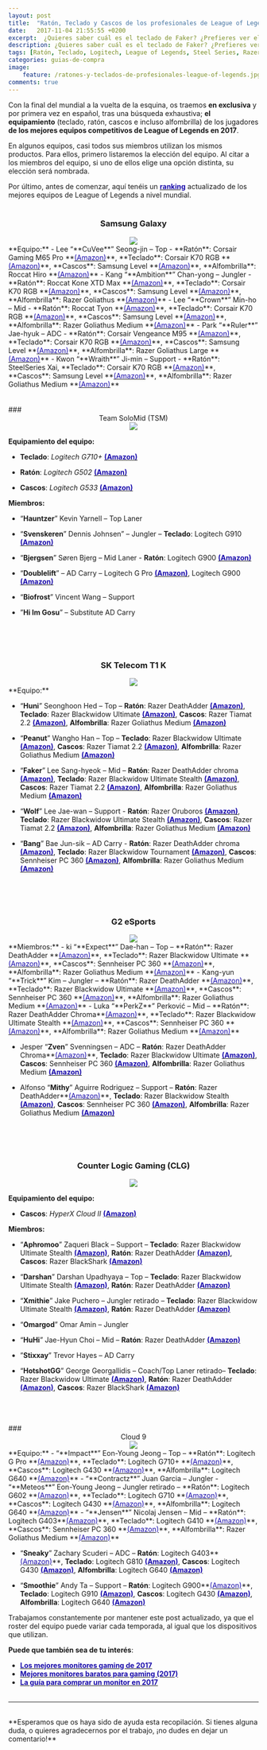 ```yaml
---
layout: post
title:  "Ratón, Teclado y Cascos de los profesionales de League of Legends"
date:   2017-11-04 21:55:55 +0200
excerpt:  ¿Quieres saber cuál es el teclado de Faker? ¿Prefieres ver el ratón de Bjergsen? ¿O tal vez buscas los cascos de PerkZ? ¡Has llegado al sitio adecuado!
description: ¿Quieres saber cuál es el teclado de Faker? ¿Prefieres ver el ratón de Bjergsen? ¿O tal vez buscas los cascos de PerkZ?.
tags: [Ratón, Teclado, Logitech, League of Legends, Steel Series, Razer, Corsair]
categories: guias-de-compra
image:
    feature: /ratones-y-teclados-de-profesionales-league-of-legends.jpg
comments: true
---
```

<!--more-->
<!-- more -->
<!-- ### INTRODUCCIÓN ### -->
Con la final del mundial a la vuelta de la esquina, os traemos **en exclusiva** y por primera vez en español,  tras una búsqueda exhaustiva; **el equipamiento** (teclado, ratón, cascos e incluso alfombrilla) de los jugadores **de los mejores equipos competitivos de League of Legends en 2017**.


En algunos equipos, casi todos sus miembros utilizan los mismos productos. Para ellos, primero listaremos la elección del equipo. Al citar a los miembros del equipo, si uno de ellos elige una opción distinta, su elección será nombrada.

Por último, antes de comenzar, aquí tenéis un **<a target="_blank" href="http://www.gosugamers.net/lol/rankings"><font color="#1a0dab">ranking</font></a>** actualizado de los mejores equipos de League of Legends a nivel mundial. <br />
<br />

### <center> Samsung Galaxy </center>
<center><img src="/images/pictures/samsunggalaxy.jpg"></center>
**Equipo:**
<!-- -->
- Lee “**CuVee**” Seong-jin – Top - **Ratón**: Corsair Gaming M65 Pro **<a target="_blank" href="http://amzn.to/2yIxVpN" color="#1a0dab"><font color="#1a0dab">(Amazon)</font></a>**, **Teclado**: Corsair K70 RGB **<a target="_blank" href="http://amzn.to/2yXY84H "><font color="#1a0dab">(Amazon)</font></a>**, **Cascos**: Samsung Level  **<a target="_blank" href="http://amzn.to/2gxu34s"><font color="#1a0dab">(Amazon)</font></a>**, **Alfombrilla**: Roccat Hiro **<a target="_blank" href="http://amzn.to/2yZ6U2u"><font color="#1a0dab">(Amazon)</font></a>**
<!-- -->
- Kang “**Ambition**” Chan-yong – Jungler - **Ratón**: Roccat Kone XTD Max **<a target="_blank" href="http://amzn.to/2gzTS3L" color="#1a0dab"><font color="#1a0dab">(Amazon)</font></a>**, **Teclado**: Corsair K70 RGB **<a target="_blank" href="http://amzn.to/2yXY84H "><font color="#1a0dab">(Amazon)</font></a>**, **Cascos**: Samsung Level  **<a target="_blank" href="http://amzn.to/2gxu34s"><font color="#1a0dab">(Amazon)</font></a>**, **Alfombrilla**: Razer Goliathus **<a target="_blank" href="http://amzn.to/2yYkaV6"><font color="#1a0dab">(Amazon)</font></a>**
<!-- -->
- Lee “**Crown**” Min-ho – Mid - **Ratón**: Roccat Tyon  **<a target="_blank" href="http://amzn.to/2xVOL5D" color="#1a0dab"><font color="#1a0dab">(Amazon)</font></a>**, **Teclado**: Corsair K70 RGB **<a target="_blank" href="http://amzn.to/2yXY84H "><font color="#1a0dab">(Amazon)</font></a>**, **Cascos**: Samsung Level  **<a target="_blank" href="http://amzn.to/2gxu34s"><font color="#1a0dab">(Amazon)</font></a>**, **Alfombrilla**: Razer Goliathus Medium **<a target="_blank" href="http://amzn.to/2gyP3b7"><font color="#1a0dab">(Amazon)</font></a>**
<!-- -->
- Park “**Ruler**” Jae-hyuk – ADC - **Ratón**: Corsair Vengeance M95  **<a target="_blank" href="http://amzn.to/2xVYVDk" color="#1a0dab"><font color="#1a0dab">(Amazon)</font></a>**, **Teclado**: Corsair K70 RGB **<a target="_blank" href="http://amzn.to/2yXY84H "><font color="#1a0dab">(Amazon)</font></a>**, **Cascos**: Samsung Level  **<a target="_blank" href="http://amzn.to/2gxu34s"><font color="#1a0dab">(Amazon)</font></a>**, **Alfombrilla**: Razer Goliathus Large  **<a target="_blank" href="http://amzn.to/2xY1VyO"><font color="#1a0dab">(Amazon)</font></a>**
<!-- -->
- Kwon “**Wraith**” Ji-min – Support - **Ratón**: SteelSeries Xai, **Teclado**: Corsair K70 RGB **<a target="_blank" href="http://amzn.to/2yXY84H "><font color="#1a0dab">(Amazon)</font></a>**, **Cascos**: Samsung Level  **<a target="_blank" href="http://amzn.to/2gxu34s"><font color="#1a0dab">(Amazon)</font></a>**, **Alfombrilla**: Razer Goliathus Medium **<a target="_blank" href="http://amzn.to/2gyP3b7"><font color="#1a0dab">(Amazon)</font></a>**
<br />
<br />
<br />
### <center>Team SoloMid (TSM)</center>
<center><img src="/images/pictures/tsm.jpg"></center>

**Equipamiento del equipo:** 
- **Teclado**: _Logitech G710+_ **<a target="_blank" href="http://amzn.to/2xSyo9S"><font color="#1a0dab">(Amazon)</font></a>**
<!-- -->
- **Ratón**: _Logitech G502_ **<a target="_blank" href="http://amzn.to/2yAUY47"><font color="#1a0dab">(Amazon)</font></a>**
<!-- -->
- **Cascos**: _Logitech G533_ **<a target="_blank" href="http://amzn.to/2xTNAnm"><font color="#1a0dab">(Amazon)</font></a>**

**Miembros:**

- “**Hauntzer**” Kevin Yarnell – Top Laner
<!-- -->
- “**Svenskeren**” Dennis Johnsen” – Jungler – **Teclado**: Logitech G910 **<a target="_blank" href="http://amzn.to/2gtWU9N"><font color="#1a0dab">(Amazon)</font></a>**
<!-- -->
- “**Bjergsen**” Søren Bjerg – Mid Laner - **Ratón**: Logitech G900 **<a target="_blank" href="http://amzn.to/2yXtwk6" color="#1a0dab"><font color="#1a0dab">(Amazon)</font></a>**
<!-- -->
- “**Doublelift**” – AD Carry – Logitech G Pro **<a target="_blank" href="http://amzn.to/2xRYCcK"><font color="#1a0dab">(Amazon)</font></a>**, Logitech G900 **<a target="_blank" href="http://amzn.to/2imLyVL"><font color="#1a0dab">(Amazon)</font></a>**
<!-- -->
- “**Biofrost**” Vincent Wang – Support
<!-- -->
- ”**Hi Im Gosu**” – Substitute AD Carry
<br />
<br />
<br />

### <center> SK Telecom T1 K</center>
<center><img src="/images/pictures/skt.jpg"></center>
**Equipo:**

- “**Huni**” Seonghoon Hed – Top – **Ratón**: Razer DeathAdder **<a target="_blank" href="http://amzn.to/2ile5uF" color="#1a0dab"><font color="#1a0dab">(Amazon)</font></a>**, **Teclado**: Razer Blackwidow Ultimate **<a target="_blank" href="http://amzn.to/2yzh72v"><font color="#1a0dab">(Amazon)</font></a>**, **Cascos**: Razer Tiamat 2.2 **<a target="_blank" href="http://amzn.to/2xWa0UK"><font color="#1a0dab">(Amazon)</font></a>**, **Alfombrilla**: Razer Goliathus Medium **<a target="_blank" href="http://amzn.to/2gy9GUD"><font color="#1a0dab">(Amazon)</font></a>**
<!-- -->
- “**Peanut**” Wangho Han – Top – **Teclado**: Razer Blackwidow Ultimate **<a target="_blank" href="http://amzn.to/2yzh72v"><font color="#1a0dab">(Amazon)</font></a>**, **Cascos**: Razer Tiamat 2.2 **<a target="_blank" href="http://amzn.to/2xWa0UK"><font color="#1a0dab">(Amazon)</font></a>**, **Alfombrilla**: Razer Goliathus Medium **<a target="_blank" href="http://amzn.to/2gy9GUD"><font color="#1a0dab">(Amazon)</font></a>**
<!-- -->
- “**Faker**” Lee Sang-hyeok – Mid – **Ratón**: Razer DeathAdder chroma **<a target="_blank" href="http://amzn.to/2xTQh8s" color="#1a0dab"><font color="#1a0dab">(Amazon)</font></a>**, **Teclado**: Razer Blackwidow Ultimate Stealth **<a target="_blank" href="http://amzn.to/2iqIibZ"><font color="#1a0dab">(Amazon)</font></a>**, **Cascos**: Razer Tiamat 2.2 **<a target="_blank" href="http://amzn.to/2xWa0UK"><font color="#1a0dab">(Amazon)</font></a>**, **Alfombrilla**: Razer Goliathus Medium **<a target="_blank" href="http://amzn.to/2gy9GUD"><font color="#1a0dab">(Amazon)</font></a>**
<!-- -->
- “**Wolf**” Lee Jae-wan – Support - **Ratón**: Razer Oruboros **<a target="_blank" href="http://amzn.to/2yXsggF" color="#1a0dab"><font color="#1a0dab">(Amazon)</font></a>**, **Teclado**: Razer Blackwidow Ultimate Stealth **<a target="_blank" href="http://amzn.to/2iqIibZ"><font color="#1a0dab">(Amazon)</font></a>**, **Cascos**: Razer Tiamat 2.2 **<a target="_blank" href="http://amzn.to/2xWa0UK"><font color="#1a0dab">(Amazon)</font></a>**, **Alfombrilla**: Razer Goliathus Medium **<a target="_blank" href="http://amzn.to/2gy9GUD"><font color="#1a0dab">(Amazon)</font></a>**
<!-- -->
- “**Bang**” Bae Jun-sik – AD Carry - **Ratón**: Razer DeathAdder chroma **<a target="_blank" href="http://amzn.to/2xTQh8s" color="#1a0dab"><font color="#1a0dab">(Amazon)</font></a>**, **Teclado**: Razer Blackwidow Tournament **<a target="_blank" href="http://amzn.to/2yDoUMH"><font color="#1a0dab">(Amazon)</font></a>**, **Cascos**: Sennheiser PC 360 **<a target="_blank" href="http://amzn.to/2xVC0rJ"><font color="#1a0dab">(Amazon)</font></a>**, **Alfombrilla**: Razer Goliathus Medium **<a target="_blank" href="http://amzn.to/2gy9GUD"><font color="#1a0dab">(Amazon)</font></a>**
<!-- -->
<br />
<br />
<br />

### <center> G2 eSports</center>
<center><img src="/images/pictures/g2.jpg"></center>
**Miembros:**
<!-- -->
- ki “**Expect**” Dae-han – Top – **Ratón**: Razer DeathAdder **<a target="_blank" href="http://amzn.to/2ile5uF" color="#1a0dab"><font color="#1a0dab">(Amazon)</font></a>**, **Teclado**: Razer Blackwidow Ultimate **<a target="_blank" href="http://amzn.to/2yzh72v"><font color="#1a0dab">(Amazon)</font></a>**, **Cascos**: Sennheiser PC 360 **<a target="_blank" href="http://amzn.to/2xVC0rJ"><font color="#1a0dab">(Amazon)</font></a>**, **Alfombrilla**: Razer Goliathus Medium **<a target="_blank" href="http://amzn.to/2gy9GUD"><font color="#1a0dab">(Amazon)</font></a>**
<!-- -->
- Kang-yun “**Trick**” Kim – Jungler – **Ratón**: Razer DeathAdder **<a target="_blank" href="http://amzn.to/2ile5uF" color="#1a0dab"><font color="#1a0dab">(Amazon)</font></a>**, **Teclado**: Razer Blackwidow Ultimate **<a target="_blank" href="http://amzn.to/2yzh72v"><font color="#1a0dab">(Amazon)</font></a>**, **Cascos**: Sennheiser PC 360 **<a target="_blank" href="http://amzn.to/2xVC0rJ"><font color="#1a0dab">(Amazon)</font></a>**, **Alfombrilla**: Razer Goliathus Medium **<a target="_blank" href="http://amzn.to/2gy9GUD"><font color="#1a0dab">(Amazon)</font></a>**
<!-- -->
- Luka “**PerkZ**” Perković – Mid – **Ratón**: Razer DeathAdder Chroma**<a target="_blank" href="http://amzn.to/2gnBck6" color="#1a0dab"><font color="#1a0dab">(Amazon)</font></a>**, **Teclado**: Razer Blackwidow Ultimate Stealth **<a target="_blank" href="http://amzn.to/2iqIibZ"><font color="#1a0dab">(Amazon)</font></a>**, **Cascos**: Sennheiser PC 360 **<a target="_blank" href="http://amzn.to/2xVC0rJ"><font color="#1a0dab">(Amazon)</font></a>**, **Alfombrilla**: Razer Goliathus Medium **<a target="_blank" href="http://amzn.to/2gy9GUD"><font color="#1a0dab">(Amazon)</font></a>**

<!-- -->
- Jesper “**Zven**” Svenningsen – ADC – **Ratón**: Razer DeathAdder Chroma**<a target="_blank" href="http://amzn.to/2gnBck6" color="#1a0dab"><font color="#1a0dab">(Amazon)</font></a>**, **Teclado**: Razer Blackwidow Ultimate **<a target="_blank" href="http://amzn.to/2yzh72v"><font color="#1a0dab">(Amazon)</font></a>**, **Cascos**: Sennheiser PC 360 **<a target="_blank" href="http://amzn.to/2xVC0rJ"><font color="#1a0dab">(Amazon)</font></a>**, **Alfombrilla**: Razer Goliathus Medium **<a target="_blank" href="http://amzn.to/2gy9GUD"><font color="#1a0dab">(Amazon)</font></a>**
<!-- -->
- Alfonso “**Mithy**” Aguirre Rodriguez – Support – **Ratón**: Razer DeathAdder**<a target="_blank" href="http://amzn.to/2ile5uF" color="#1a0dab"><font color="#1a0dab">(Amazon)</font></a>**, **Teclado**: Razer Blackwidow Stealth **<a target="_blank" href="http://amzn.to/2iqIibZ"><font color="#1a0dab">(Amazon)</font></a>**, **Cascos**: Sennheiser PC 360 **<a target="_blank" href="http://amzn.to/2xVC0rJ"><font color="#1a0dab">(Amazon)</font></a>**, **Alfombrilla**: Razer Goliathus Medium **<a target="_blank" href="http://amzn.to/2gy9GUD"><font color="#1a0dab">(Amazon)</font></a>**
<br />
<br />
<br />

### <center> Counter Logic Gaming (CLG)</center>
<center><img src="/images/pictures/clg.jpg"></center>

**Equipamiento del equipo:** 

- **Cascos**: _HyperX Cloud II_ **<a target="_blank" href="http://amzn.to/2hUIyMn"><font color="#1a0dab">(Amazon)</font></a>**

**Miembros:**

<!-- -->
- “**Aphromoo**” Zaqueri Black – Support – **Teclado**: Razer Blackwidow Ultimate Stealth **<a target="_blank" href="http://amzn.to/2yJx3BD"><font color="#1a0dab">(Amazon)</font></a>**, **Ratón**: Razer DeathAdder **<a target="_blank" href="http://amzn.to/2ile5uF"><font color="#1a0dab">(Amazon)</font></a>**, **Cascos**: Razer BlackShark **<a target="_blank" href="http://amzn.to/2gyWXkM"><font color="#1a0dab">(Amazon)</font></a>**
<!-- -->
- “**Darshan**” Darshan Upadhyaya – Top – **Teclado**: Razer Blackwidow Ultimate Stealth **<a target="_blank" href="http://amzn.to/2yJx3BD"><font color="#1a0dab">(Amazon)</font></a>**, **Ratón**: Razer DeathAdder **<a target="_blank" href="http://amzn.to/2ile5uF"><font color="#1a0dab">(Amazon)</font></a>**
<!-- -->
- “**Xmithie**” Jake Puchero – Jungler retirado – **Teclado**: Razer Blackwidow Ultimate Stealth **<a target="_blank" href="http://amzn.to/2yJx3BD"><font color="#1a0dab">(Amazon)</font></a>**, **Ratón**: Razer DeathAdder **<a target="_blank" href="http://amzn.to/2ile5uF"><font color="#1a0dab">(Amazon)</font></a>**
<!-- -->
- “**Omargod**” Omar Amin – Jungler
<!-- -->
- “**HuHi**” Jae-Hyun Choi – Mid – **Ratón**: Razer DeathAdder **<a target="_blank" href="http://amzn.to/2ile5uF"><font color="#1a0dab">(Amazon)</font></a>**
<!-- -->
- ”**Stixxay**” Trevor Hayes – AD Carry
<!-- -->
- “**HotshotGG**” George Georgallidis – Coach/Top Laner retirado– **Teclado**: Razer Blackwidow Ultimate **<a target="_blank" href="http://amzn.to/2yzh72v"><font color="#1a0dab">(Amazon)</font></a>**, **Ratón**: Razer DeathAdder **<a target="_blank" href="http://amzn.to/2ile5uF"><font color="#1a0dab">(Amazon)</font></a>**, **Cascos**: Razer BlackShark **<a target="_blank" href="http://amzn.to/2gyWXkM"><font color="#1a0dab">(Amazon)</font></a>**
<br />
<br />
<br />
### <center> Cloud 9</center>
<center><img src="/images/pictures/cloud9.jpg"></center>
**Equipo:**
<!-- -->
- “**Impact**” Eon-Young Jeong – Top – **Ratón**: Logitech G Pro **<a target="_blank" href="http://amzn.to/2iqdZ54" color="#1a0dab"><font color="#1a0dab">(Amazon)</font></a>**, **Teclado**: Logitech G710+ **<a target="_blank" href="http://amzn.to/2gBCnjD"><font color="#1a0dab">(Amazon)</font></a>**, **Cascos**: Logitech G430 **<a target="_blank" href="http://amzn.to/2xWa076"><font color="#1a0dab">(Amazon)</font></a>**, **Alfombrilla**: Logitech G640 **<a target="_blank" href="http://amzn.to/2ipRo8C"><font color="#1a0dab">(Amazon)</font></a>**
<!-- -->
- “**Contractz**” Juan Garcia – Jungler
<!-- -->
- “**Meteos**” Eon-Young Jeong – Jungler retirado – **Ratón**: Logitech G602 **<a target="_blank" href="http://amzn.to/2xWdvdN" color="#1a0dab"><font color="#1a0dab">(Amazon)</font></a>**, **Teclado**: Logitech G710 **<a target="_blank" href="http://amzn.to/2yy0tCQ"><font color="#1a0dab">(Amazon)</font></a>**, **Cascos**: Logitech G430 **<a target="_blank" href="http://amzn.to/2xWa076"><font color="#1a0dab">(Amazon)</font></a>**, **Alfombrilla**: Logitech G640 **<a target="_blank" href="http://amzn.to/2ipRo8C"><font color="#1a0dab">(Amazon)</font></a>**<!-- -->
- “**Jensen**” Nicolaj Jensen – Mid – **Ratón**: Logitech G403**<a target="_blank" href="http://amzn.to/2hUcyYJ" color="#1a0dab"><font color="#1a0dab">(Amazon)</font></a>**, **Teclado**: Logitech G410 **<a target="_blank" href="http://amzn.to/2xVol3R"><font color="#1a0dab">(Amazon)</font></a>**, **Cascos**: Sennheiser PC 360 **<a target="_blank" href="http://amzn.to/2xVC0rJ"><font color="#1a0dab">(Amazon)</font></a>**, **Alfombrilla**: Razer Goliathus Medium **<a target="_blank" href="http://amzn.to/2gy9GUD"><font color="#1a0dab">(Amazon)</font></a>**

<!-- -->
- “**Sneaky**” Zachary Scuderi – ADC – **Ratón**: Logitech G403**<a target="_blank" href="http://amzn.to/2hUcyYJ" color="#1a0dab"><font color="#1a0dab">(Amazon)</font></a>**, **Teclado**: Logitech G810 **<a target="_blank" href="http://amzn.to/2yyLuZw"><font color="#1a0dab">(Amazon)</font></a>**, **Cascos**: Logitech G430 **<a target="_blank" href="http://amzn.to/2xWa076"><font color="#1a0dab">(Amazon)</font></a>**, **Alfombrilla**: Logitech G640 **<a target="_blank" href="http://amzn.to/2ipRo8C"><font color="#1a0dab">(Amazon)</font></a>**
<!-- -->
- “**Smoothie**” Andy Ta – Support – **Ratón**: Logitech G900**<a target="_blank" href="http://amzn.to/2xWogwJ" color="#1a0dab"><font color="#1a0dab">(Amazon)</font></a>**, **Teclado**: Logitech G910 **<a target="_blank" href="http://amzn.to/2xVoIeL"><font color="#1a0dab">(Amazon)</font></a>**, **Cascos**: Logitech G430 **<a target="_blank" href="http://amzn.to/2xWa076"><font color="#1a0dab">(Amazon)</font></a>**, **Alfombrilla**: Logitech G640 **<a target="_blank" href="http://amzn.to/2ipRo8C"><font color="#1a0dab">(Amazon)</font></a>**


<!-- --><!-- --><!-- --><!-- --><!-- -->

Trabajamos constantemente por mantener este post actualizado, ya que el roster del equipo puede variar cada temporada, al igual que los dispositivos que utilizan. 

**Puede que también sea de tu interés**:
- **<a target="_blank" href="/guias-de-compra/mejores-monitores-gaming/" color="#1a0dab"><font color="#1a0dab">Los mejores monitores gaming de 2017</font></a>**
- **<a target="_blank" href="/guias-de-compra/mejores-monitores-para-gaming-baratos/" color="#1a0dab"><font color="#1a0dab">Mejores monitores baratos para gaming (2017)</font></a>**
- **<a target="_blank" href="/guias-de-compra/guia-para-elegir-que-monitor-comprar-en-2017/" color="#1a0dab"><font color="#1a0dab">La guía para comprar un monitor en 2017</font></a>**
<br /><br />

_______
<br />
**Esperamos que os haya sido de ayuda esta recopilación. Si tienes alguna duda, o quieres agradecernos por el trabajo, ¡no dudes en dejar un comentario!**